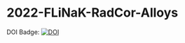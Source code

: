 # 2022-FLiNaK-RadCor-Alloys

DOI Badge: <a href="https://zenodo.org/badge/latestdoi/524142591"><img src="https://zenodo.org/badge/524142591.svg" alt="DOI"></a>

